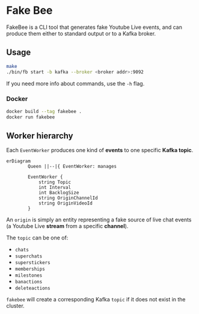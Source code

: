 # Fake Bee

FakeBee is a CLI tool that generates fake Youtube Live events, and can produce them either to standard output or to a Kafka broker.

## Usage

```bash
make
./bin/fb start -b kafka --broker <broker addr>:9092
```

If you need more info about commands, use the `-h` flag.

### Docker

```bash
docker build --tag fakebee .
docker run fakebee
```

## Worker hierarchy

Each `EventWorker` produces one kind of **events** to one specific **Kafka topic**.

```mermaid
erDiagram
		Queen ||--|{ EventWorker: manages

		EventWorker {
			string Topic
			int Interval
			int BacklogSize
			string OriginChannelId
			string OriginVideoId
		}
```

An `origin` is simply an entity representing a fake source of live chat events (a Youtube Live **stream** from a specific **channel**).

The `topic` can be one of:

- `chats`
- `superchats`
- `superstickers`
- `memberships`
- `milestones`
- `banactions`
- `deleteactions`

`fakebee` will create a corresponding Kafka `topic` if it does not exist in the cluster.
